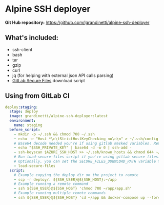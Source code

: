 # Alpine SSH deployer

**Git Hub repository:**
<https://github.com/lgrandinetti/alpine-ssh-deployer>

##  What's included:
- ssh-client
- bash
- tar
- gzip
- curl
- jq (for helping with external json API calls parsing)
- [GitLab Secure Files](https://docs.gitlab.com/ee/ci/secure_files/index.html) download script

## Using from GitLab CI

```yml
deploy:staging:
  stage: deploy
  image: grandinetti/alpine-ssh-deployer:latest
  environment:
    name: staging
  before_script:
    - mkdir -p ~/.ssh && chmod 700 ~/.ssh
    - echo -e "Host *\n\tStrictHostKeyChecking no\n\n" > ~/.ssh/config
    # Base64 decode needed you're if using gitlab masked variables. Remember that you also need to add a base64 encoded key
    - echo "$SSH_PRIVATE_KEY" | base64 -d -w 0 | ssh-add -
    - ssh-keyscan $AZURE_SSH_HOST >> ~/.ssh/known_hosts && chmod 644 ~/.ssh/known_hosts
    # Run load-secure-files script if you're using gitlab secure files. You must set the CI_PRIVATE_TOKEN with a valid gitlab API  token.
    # Optionally, you can set the SECURE_FILES_DOWNLOAD_PATH variable to specify the folder (relactive to project folder) where the files will be saved(defaults to '.secure_files')
    - load-secure-files
  script:
    # Example copying the deploy dir on the project to remote
    - scp -r deploy/. ${SSH_USER}@${SSH_HOST}:~/app
    # Example running a remote command
    - ssh ${SSH_USER}@${SSH_HOST} 'chmod 700 ~/app/app.sh'
    # Example running multiple remote commands
    - ssh ${SSH_USER}@${SSH_HOST} 'cd ~/app && docker-compose up --force-recreate -d'
```